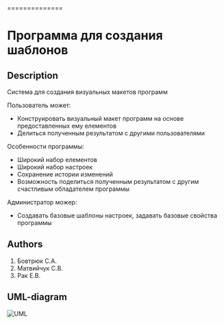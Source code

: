 ==============
# Программа для создания шаблонов #

## Description ##
Система для создания визуальных макетов программ

Пользователь может:
- Конструировать визуальный макет программ на основе предоставленных ему елементов
- Делиться полученным результатом с другими пользователями

Особенности программы:
- Широкий набор елементов
- Широкий набор настроек
- Сохранение истории изменений
- Возможность поделиться полученным результатом с другим счастливым обладателем программы

Администратор можер:
- Создавать базовые шаблоны настроек, задавать базовые свойства программы

## Authors ##
1. Бовтрюк С.А.
2. Матвийчук С.В.
3. Рак Е.В.

## UML-diagram ##
![UML](http://cs617526.vk.me/v617526329/70f1/2Ibcx3Lg2K0.jpg)
